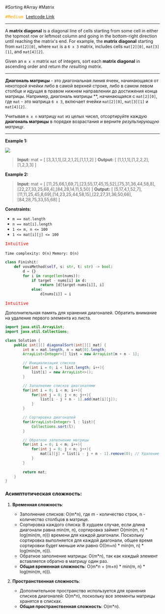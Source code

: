 #Sorting  #Array #Matrix 

<kbd><span style="color:orange;">#Medium</span> </kbd>
[Leetcode Link](https://leetcode.com/problems/sort-the-matrix-diagonally/description/)

---
A **matrix diagonal** is a diagonal line of cells starting from some cell in either the topmost row or leftmost column and going in the bottom-right direction until reaching the matrix's end. For example, the **matrix diagonal** starting from `mat[2][0]`, where `mat` is a `6 x 3` matrix, includes cells `mat[2][0]`, `mat[3][1]`, and `mat[4][2]`.

Given an `m x n` matrix `mat` of integers, sort each **matrix diagonal** in ascending order and return _the resulting matrix_.

---
**Диагональ матрицы** - это диагональная линия ячеек, начинающаяся от некоторой ячейки либо в самой верхней строке, либо в самом левом столбце и идущая в правом нижнем направлении до достижения конца матрицы. Например, диагональ матрицы **, начинающаяся с `mat[2][0]`, где `mat` - это матрица `6 x 3`, включает ячейки `mat[2][0]`, `mat[3][1]` и `mat[4][2]`.

Учитывая `m x n` матрицу `mat` из целых чисел, отсортируйте каждую **диагональ матрицы** в порядке возрастания и верните _результирующую матрицу_.

---
**Example 1:**

![](https://assets.leetcode.com/uploads/2020/01/21/1482_example_1_2.png)

>**Input:** mat = [ [3,3,1,1],[2,2,1,2],[1,1,1,2] ]
>**Output:** [ [1,1,1,1],[1,2,2,2],[1,2,3,3] ]

**Example 2:**

>**Input:** mat = [ [11,25,66,1,69,7],[23,55,17,45,15,52],[75,31,36,44,58,8],[22,27,33,25,68,4],[84,28,14,11,5,50] ]
>**Output:** [ [5,17,4,1,52,7],[11,11,25,45,8,69],[14,23,25,44,58,15],[22,27,31,36,50,66],[84,28,75,33,55,68] ]

**Constraints:**
- `m == mat.length`
- `n == mat[i].length`
- `1 <= m, n <= 100`
- `1 <= mat[i][j] <= 100`

<kbd><span style="color:red;"> Intuitive</span></kbd>

`Time complexity: O(n)`
`Memory: O(n)`

```Python
class Finishit:
    def vovaMethod(self, s: str, t: str) -> bool:
		d = {}
        for i in range(len(nums)):
            if target - nums[i] in d:
                return [d[target-nums[i]], i]
            else:
                d[nums[i]] = i
```


<kbd><span style="color:red;"> Intuitive</span></kbd>

Дополнительная память для хранения диагоналей. 
Обратить внимание на удаление первого элемента из листа.

```java
import java.util.ArrayList;
import java.util.Collections;

class Solution {
    public int[][] diagonalSort(int[][] mat) {
        int m = mat.length, n = mat[0].length;
        ArrayList<Integer>[] list = new ArrayList[m + n - 1];

        // Инициализация списков
        for(int i = 0; i < list.length; i++){
            list[i] = new ArrayList<>();
        }

        // Заполнение списков диагоналями
        for(int i = 0; i < m; i++){
            for(int j = 0; j < n; j++){
                list[i - j + n - 1].add(mat[i][j]);
            }
        }

        // Сортировка диагоналей
        for(ArrayList<Integer> l : list){
            Collections.sort(l);
        }

        // Обратное заполнение матрицы
        for(int i = 0; i < m; i++){
            for(int j = 0; j < n; j++){
                mat[i][j] = list[i - j + n - 1].remove(0); // Удаление из начала списка
            }
        }
        
        return mat;
    }
}
```
### Асимптотическая сложность:

1. **Временная сложность**:
    
    - Заполнение списков: O(m*n), где m - количество строк, n - количество столбцов в матрице.
    - Сортировка каждого списка: В худшем случае, если длина диагонали равна min(m, n), сортировка займет O(min(m, n) * log(min(m, n))) времени для каждой диагонали. Поскольку сортировка выполняется для каждой диагонали, общее время сортировки будет меньше или равно O((m+n) * min(m, n) * log(min(m, n))).
    - Обратное заполнение матрицы: O(m*n), так как каждый элемент вставляется обратно в матрицу один раз.
    - **Общая временная сложность**: O(m*n + (m+n) * min(m, n) * log(min(m, n))).
2. **Пространственная сложность**:
    
    - Дополнительное пространство используется для хранения списков диагоналей: O(m*n), поскольку все элементы матрицы хранятся в списках.
    - **Общая пространственная сложность**: O(m*n).
